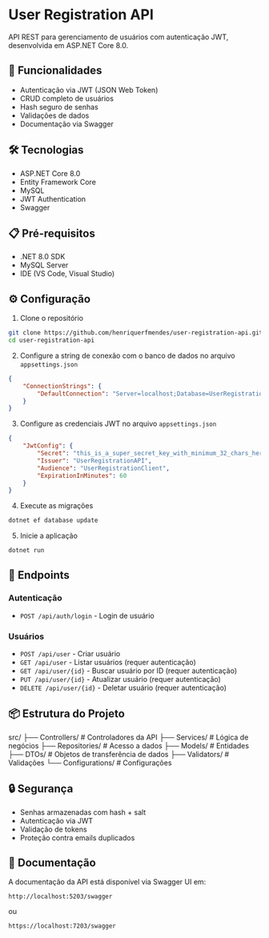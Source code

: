 # User Registration API

API REST para gerenciamento de usuários com autenticação JWT, desenvolvida em ASP.NET Core 8.0.

## 🚀 Funcionalidades

- Autenticação via JWT (JSON Web Token)
- CRUD completo de usuários
- Hash seguro de senhas
- Validações de dados
- Documentação via Swagger

## 🛠️ Tecnologias

- ASP.NET Core 8.0
- Entity Framework Core
- MySQL
- JWT Authentication
- Swagger

## 📋 Pré-requisitos

- .NET 8.0 SDK
- MySQL Server
- IDE (VS Code, Visual Studio)

## ⚙️ Configuração

1. Clone o repositório
```bash
git clone https://github.com/henriquerfmendes/user-registration-api.git
cd user-registration-api
```

2. Configure a string de conexão com o banco de dados no arquivo `appsettings.json`
```json
{
    "ConnectionStrings": {
        "DefaultConnection": "Server=localhost;Database=UserRegistrationDb;User=user_example;Password=password_example;"
    }
}
```

3. Configure as credenciais JWT no arquivo `appsettings.json`
```json
{
    "JwtConfig": {
        "Secret": "this_is_a_super_secret_key_with_minimum_32_chars_here_2024",
        "Issuer": "UserRegistrationAPI",
        "Audience": "UserRegistrationClient",
        "ExpirationInMinutes": 60
    }
}
```

4. Execute as migrações
```bash
dotnet ef database update
```

5. Inicie a aplicação
```bash
dotnet run
```

## 🔀 Endpoints

### Autenticação
- `POST /api/auth/login` - Login de usuário

### Usuários
- `POST /api/user` - Criar usuário
- `GET /api/user` - Listar usuários (requer autenticação)
- `GET /api/user/{id}` - Buscar usuário por ID (requer autenticação)
- `PUT /api/user/{id}` - Atualizar usuário (requer autenticação)
- `DELETE /api/user/{id}` - Deletar usuário (requer autenticação)

## 📦 Estrutura do Projeto

src/
├── Controllers/ # Controladores da API
├── Services/ # Lógica de negócios
├── Repositories/ # Acesso a dados
├── Models/ # Entidades
├── DTOs/ # Objetos de transferência de dados
├── Validators/ # Validações
└── Configurations/ # Configurações

## 🔒 Segurança

- Senhas armazenadas com hash + salt
- Autenticação via JWT
- Validação de tokens
- Proteção contra emails duplicados

## 📝 Documentação

A documentação da API está disponível via Swagger UI em:

```
http://localhost:5203/swagger
```
ou
```
https://localhost:7203/swagger
```
